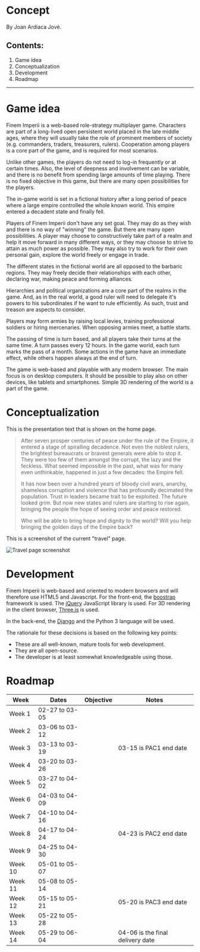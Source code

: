 
# Concept

By Joan Ardiaca Jové.

## Contents:
1. Game idea
2. Conceptualization
3. Development
4. Roadmap

---

# Game idea

Finem Imperii is a web-based role-strategy multiplayer game. Characters are part of a long-lived open persistent world
placed in the late middle ages, where they will usually take the role of prominent members of society (e.g. commanders, 
traders, treasurers, rulers). Cooperation among players is a core part of the game, and is required for most scenarios.

Unlike other games, the players do not need to log-in frequently or at certain times. Also, the level of deepness and
involvement can be variable, and there is no benefit from spending large amounts of time playing. There is no fixed
objective in this game, but there are many open possibilities for the players.

The in-game world is set in a fictional history after a long period of peace where a large empire controlled the whole
known world. This empire entered a decadent state and finally fell.

Players of Finem Imperii don't have any set goal. They may do as they wish and there is no way of "winning" the game.
But there are many open possibilities. A player may choose to constructively take part of a realm and help it move
forward in many different ways, or they may choose to strive to attain as much power as possible. They may also try
to work for their own personal gain, explore the world freely or engage in trade.

The different states in the fictional world are all opposed to the barbaric regions. They may freely decide their
relationships with each other, declaring war, making peace and forming alliances.

Hierarchies and political organizations are a core part of the realms in the game. And, as in the real world, a good
ruler will need to delegate it's powers to his subordinates if he want to rule efficiently. As such, trust and treason
are aspects to consider.

Players may form armies by raising local levies, training professional soldiers or hiring mercenaries. When opposing
armies meet, a battle starts.

The passing of time is turn based, and all players take their turns at the same time. A turn passes every 12 hours.
In the game world, each turn marks the pass of a month. Some actions in the game have an immediate effect, while others
happen always at the end of turn.

The game is web-based and playable with any modern browser. The main focus is on desktop computers. It should be
possible to play also on other devices, like tablets and smartphones. Simple 3D rendering of the world is a part of the
game.

# Conceptualization

This is the presentation text that is shown on the home page.

> After seven prosper centuries of peace under the rule of the Empire, it entered a stage of spiralling decadence. Not 
even the noblest rulers, the brightest bureaucrats or bravest generals were able to stop it. They were too few of them 
amongst the corrupt, the lazy and the feckless. What seemed impossible in the past, what was for many even unthinkable, 
happened in just a few decades: the Empire fell.
>
> It has now been over a hundred years of bloody civil wars, anarchy, shameless corruption and violence that has 
profoundly decimated the population. Trust in leaders became trait to be exploited. The future looked grim. But now new 
states and rulers are starting to rise again, bringing the people the hope of seeing order and peace restored.
>
> Who will be able to bring hope and dignity to the world? Will you help bringing the golden days of the Empire back?

This is a screenshot of the current "travel" page.

![Travel page screenshot](https://github.com/jardiacaj/finem_imperii/raw/master/docs/screenshot-travel-2017-03-07.png "Travel page screenshot")

# Development

Finem Imperii is web-based and oriented to modern browsers and will therefore use HTML5 and Javascript. For the 
front-end, the [boostrap][1] framework is used. The [jQuery][2] JavaScript library is used. For 3D rendering in the 
client browser, [Three.js][3] is used.

In the back-end, the [Django][4] and the Python 3 language will be used.

The rationale for these decisions is based on the following key points:
 - These are all well-known, mature tools for web development.
 - They are all open-source.
 - The developer is at least somewhat knowledgeable using those.

# Roadmap

Week    | Dates          | Objective | Notes
------- | -------------- | ---- | -----
Week 1  | 02-27 to 03-05 |  | 
Week 2  | 03-06 to 03-12 |  | 
Week 3  | 03-13 to 03-19 |  | 03-15 is PAC1 end date
Week 4  | 03-20 to 03-26 |  | 
Week 5  | 03-27 to 04-02 |  | 
Week 6  | 04-03 to 04-09 |  | 
Week 7  | 04-10 to 04-16 |  | 
Week 8  | 04-17 to 04-24 |  | 04-23 is PAC2 end date
Week 9  | 04-25 to 04-30 |  | 
Week 10 | 05-01 to 05-07 |  | 
Week 11 | 05-08 to 05-14 |  | 
Week 12 | 05-15 to 05-21 |  | 05-20 is PAC3 end date
Week 13 | 05-22 to 05-28 |  | 
Week 14 | 05-29 to 06-04 |  | 04-06 is the final delivery date


[1]: https://getboostrap.com
[2]: https://jquery.com
[3]: https://threejs.org
[4]: https://www.djangoproject.com
